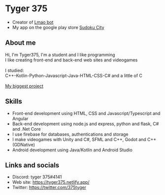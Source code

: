 # Tyger 375

- Creator of [Lmao bot](https://github.com/Tyger375/Lmao-Bot)<br>
- My app on the google play store [Sudoku City](https://play.google.com/store/apps/details?id=com.takanenstudios.sudokucitycreator)<br>

## About me

Hi, I'm Tyger375, I'm a student and I like programming<br>
I like creating front-end and back-end web sites and videogames<br>
<br>
I studied:<br>
C++-Kotlin-Python-Javascript-Java-HTML-CSS-C# and a little of C<br>
<br>
[My biggest project](https://github.com/Tyger375/Interpreter)

## Skills

- Front-end development using HTML, CSS and Javascript/Typescript and Angular<br>
- Back-end development using node.js and express, python and flask, C# and .Net Core<br>
- I use firebase for databases, authentications and storage<br>
- I make videogames with Unity and C#, SFML and C++, Godot and C++ (GDNative)<br>
- Android development using Java/Kotlin and Android Studio<br>

## Links and socials

- Discord: tyger 375#4141<br>
- Web site: https://tyger375.netlify.app/<br>
- Twitter: https://twitter.com/375tyger<br>
